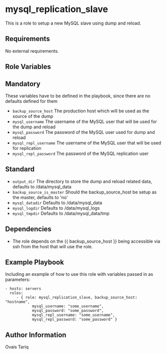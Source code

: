 mysql_replication_slave
=======================
This is a role to setup a new MySQL slave using dump and reload.

Requirements
------------

No external requirements.

Role Variables
--------------

## Mandatory
These variables have to be defined in the playbook, since there are no defaults defined for them
* `backup_source_host` The production host which will be used as the source of the dump
* `mysql_username` The username of the MySQL user that will be used for the dump and reload
* `mysql_password` The password of the MySQL user used for dump and reload 
* `mysql_repl_username` The username of the MySQL user that will be used for replication
* `mysql_repl_password` The password of the MySQL replication user

## Standard
* `output_dir` The directory to store the dump and reload related data, defaults to /data/mysql_data
* `backup_source_is_master` Should the backup_source_host be setup as the master, defaults to 'no'
* `mysql_datadir` Defaults to /data/mysql_data
* `mysql_logdir` Defaults to /data/mysql_logs
* `mysql_tmpdir` Defaults to /data/mysql_data/tmp

Dependencies
------------

* The role depends on the {{ backup_source_host }} being accessible via ssh from the host that will use the role.

Example Playbook
-------------------------

Including an example of how to use this role with variables passed in as parameters:

    - hosts: servers
      roles:
         - { role: mysql_replication_slave, backup_source_host: "hostname", 
                mysql_username: "some_username",
                mysql_password: "some_password",
                mysql_repl_username: "some_username",
                mysql_repl_password: "some_password" }

Author Information
------------------

Ovais Tariq
